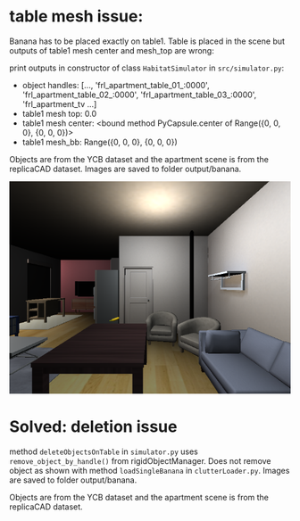 # table mesh issue:

Banana has to be placed exactly on table1. Table is placed in the scene but outputs of table1 mesh center and mesh_top are wrong:

print outputs in constructor of class `HabitatSimulator` in `src/simulator.py`:
- object handles:  [..., 'frl_apartment_table_01_:0000', 'frl_apartment_table_02_:0000', 'frl_apartment_table_03_:0000', 'frl_apartment_tv ...]
- table1 mesh top:  0.0
- table1 mesh center:  <bound method PyCapsule.center of Range({0, 0, 0}, {0, 0, 0})>
- table1 mesh_bb:  Range({0, 0, 0}, {0, 0, 0})

Objects are from the YCB dataset and the apartment scene is from the replicaCAD dataset.
Images are saved to folder output/banana. 

![image](output/banana/banana_front.png)


# Solved: deletion issue 
method `deleteObjectsOnTable` in `simulator.py`  uses `remove_object_by_handle()` from rigidObjectManager. 
Does not remove object as shown with method `loadSingleBanana` in `clutterLoader.py`. 
Images are saved to folder output/banana.

Objects are from the YCB dataset and the apartment scene is from the replicaCAD dataset.
